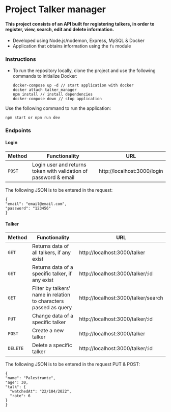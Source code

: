 # Project Talker manager

#### This project consists of an API built for registering talkers, in order to register, view, search, edit and delete information.

* Developed using Node.js/nodemon, Express, MySQL & Docker
* Application that obtains information using the `fs` module

### Instructions
* To run the repository locally, clone the project and use the following commands to initialize Docker:
  
  ```
  docker-compose up -d // start application with docker
  docker attach talker_manager
  npm install // install dependencies
  docker-compose down // stop application
  ```

Use the following command to run the application:
  ```
  npm start or npm run dev
  ```

### Endpoints
#### Login

  | Method     | Functionality | URL |
  | ----------- | ----------- | ----------- |
  | `POST`   |  Login user and returns token with validation of password & email | http://localhost:3000/login |

The following JSON is to be entered in the request:
  ```
  {
  "email": "email@email.com",
  "password": "123456"
  }
  ```

#### Talker

  | Method     | Functionality | URL |
  | ----------- | ----------- | ----------- |
  | `GET`   | Returns data of all talkers, if any exist | http://localhost:3000/talker |
  | `GET`   | Returns data of a specific talker, if any  exist| http://localhost:3000/talker/:id |
  | `GET`   | Filter by talkers' name in relation to characters passed as query | http://localhost:3000/talker/search |
  | `PUT`   | Change data of a specific talker | http://localhost:3000/talker/:id |
  | `POST`   | Create a new talker | http://localhost:3000/talker |
  | `DELETE`   | Delete a specific talker | http://localhost:3000/talker/:id |

The following JSON is to be entered in the request PUT & POST:
  ```
  {
  "name": "Palestrante",
  "age": 30,
  "talk": {
    "watchedAt": "22/104/2022",
    "rate": 6
  }
  }
  ```
